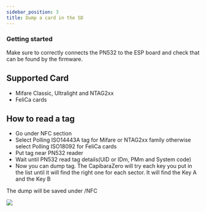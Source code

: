 ```yaml
---
sidebar_position: 3
title: Dump a card in the SD
---
```


### Getting started

Make sure to correctly connects the PN532 to the ESP board and check that can be found by the firmware.

## Supported Card

- Mifare Classic, Ultralight and NTAG2xx
- FeliCa cards

## How to read a tag

- Go under NFC section
- Select Polling ISO14443A tag for Mifare or NTAG2xx family otherwise select Polling ISO18092 for FeliCa cards
- Put tag near PN532 reader
- Wait until PN532 read tag details(UID or IDm, PMm and System code)
- Now you can dump tag. The CapibaraZero will try each key you put in the list until it will find the right one for each sector. It will find the Key A and the Key B

The dump will be saved under /NFC

<img src="/docs/img/screens/nfc/dump_tag.png"/>